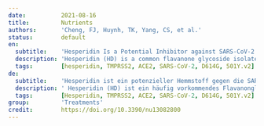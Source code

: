 ```yaml
---
date:          2021-08-16
title:         Nutrients
authors:       'Cheng, FJ, Huynh, TK, Yang, CS, et al.'
status:        default
en:
  subtitle:    'Hesperidin Is a Potential Inhibitor against SARS-CoV-2 Infection'
  description: 'Hesperidin (HD) is a common flavanone glycoside isolated from citrus fruits and possesses great potential for cardiovascular protection. Hesperetin (HT) is an aglycone metabolite of HD with high bioavailability. Through the docking simulation, HD and HT have shown their potential to bind to two cellular proteins: transmembrane serine protease 2 (TMPRSS2) and angiotensin-converting enzyme 2 (ACE2), which are required for the cellular entry of severe acute respiratory syndrome coronavirus 2 (SARS-CoV-2). Our results further found that HT and HD suppressed the infection of VeroE6 cells using lentiviral-based pseudo-particles with wild types and variants of SARS-CoV-2 with spike (S) proteins, by blocking the interaction between the S protein and cellular receptor ACE2 and reducing ACE2 and TMPRSS2 expression. In summary, hesperidin is a potential TMPRSS2 inhibitor for the reduction of the SARS-CoV-2 infection.'
  tags:        [hesperidin, TMPRSS2, ACE2, SARS-CoV-2, D614G, 501Y.v2]
de:
  subtitle:    'Hesperidin ist ein potenzieller Hemmstoff gegen die SARS-CoV-2-Infektion'
  description: ' Hesperidin (HD) ist ein häufig vorkommendes Flavanonglykosid, das aus Zitrusfrüchten isoliert wird und ein großes Potenzial zum Schutz des Herz-Kreislauf-Systems besitzt. Hesperetin (HT) ist ein Aglykon-Metabolit von HD mit hoher Bioverfügbarkeit. Durch die Docking-Simulation haben HD und HT ihr Potenzial gezeigt, an zwei zelluläre Proteine zu binden: Transmembran-Serinprotease 2 (TMPRSS2) und Angiotensin-konvertierendes Enzym 2 (ACE2), die für den zellulären Eintritt des schweren akuten respiratorischen Syndroms Coronavirus 2 (SARS-CoV-2) erforderlich sind. Unsere Ergebnisse zeigten außerdem, dass HT und HD die Infektion von VeroE6-Zellen unter Verwendung von lentiviralen Pseudopartikeln mit Wildtypen und Varianten von SARS-CoV-2 mit Spike (S)-Proteinen unterdrückten, indem sie die Interaktion zwischen dem S-Protein und dem zellulären Rezeptor ACE2 blockierten und die Expression von ACE2 und TMPRSS2 reduzierten. Zusammenfassend lässt sich sagen, dass Hesperidin ein potenzieller TMPRSS2-Inhibitor zur Verringerung der SARS-CoV-2-Infektion ist.' 
  tags:        [Hesperidin, TMPRSS2, ACE2, SARS-CoV-2, D614G, 501Y.v2]
group:         'Treatments'
credit:        https://doi.org/10.3390/nu13082800
---
```

